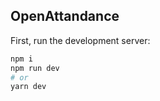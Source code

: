 ## OpenAttandance

First, run the development server:

```bash
npm i
npm run dev
# or
yarn dev
```

